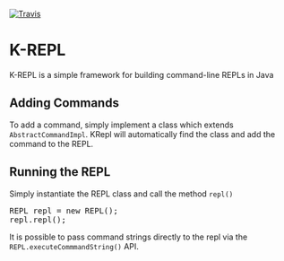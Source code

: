 [![Travis](https://travis-ci.org/teverett/krepl.svg?branch=master)](https://travis-ci.org/teverett/krepl)

K-REPL
===

K-REPL is a simple framework for building command-line REPLs in Java


Adding Commands
---

To add a command, simply implement a class which extends `AbstractCommandImpl`.  KRepl will automatically find the class and add the command to the REPL.

Running the REPL
---

Simply instantiate the REPL class and call the method `repl()`

<pre>
REPL repl = new REPL();
repl.repl();
</pre>

It is possible to pass command strings directly to the repl via the `REPL.executeCommmandString()` API.

